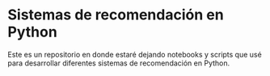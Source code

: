 # Sistemas de recomendación en Python

Este es un repositorio en donde estaré dejando notebooks y scripts que usé para desarrollar diferentes sistemas de recomendación en Python.